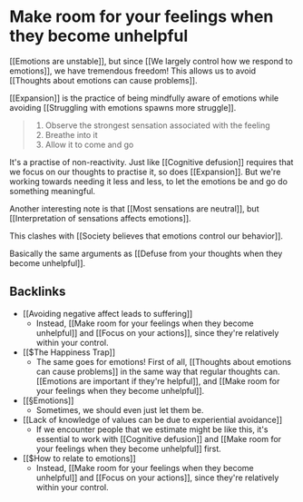# Make room for your feelings when they become unhelpful
[[Emotions are unstable]], but since [[We largely control how we respond to emotions]], we have tremendous freedom! This allows us to avoid [[Thoughts about emotions can cause problems]].

[[Expansion]] is the practice of being mindfully aware of emotions while avoiding [[Struggling with emotions spawns more struggle]].

> 1. Observe the strongest sensation associated with the feeling
> 2. Breathe into it
> 3. Allow it to come and go

It's a practise of non-reactivity. Just like [[Cognitive defusion]] requires that we focus on our thoughts to practise it, so does [[Expansion]]. But we're working towards needing it less and less, to let the emotions be and go do something meaningful.

Another interesting note is that [[Most sensations are neutral]], but [[Interpretation of sensations affects emotions]].

This clashes with [[Society believes that emotions control our behavior]].

Basically the same arguments as [[Defuse from your thoughts when they become unhelpful]].

## Backlinks
* [[Avoiding negative affect leads to suffering]]
	* Instead, [[Make room for your feelings when they become unhelpful]] and [[Focus on your actions]], since they're relatively within your control.
* [[$The Happiness Trap]]
	* The same goes for emotions! First of all, [[Thoughts about emotions can cause problems]] in the same way that regular thoughts can. [[Emotions are important if they're helpful]], and [[Make room for your feelings when they become unhelpful]].
* [[§Emotions]]
	* Sometimes, we should even just let them be. 
* [[Lack of knowledge of values can be due to experiential avoidance]]
	* If we encounter people that we estimate might be like this, it's essential to work with [[Cognitive defusion]] and [[Make room for your feelings when they become unhelpful]] first.
* [[$How to relate to emotions]]
	* Instead, [[Make room for your feelings when they become unhelpful]] and [[Focus on your actions]], since they're relatively within your control.

<!-- #Life -->

<!-- {BearID:7862D061-9D8B-4761-8506-A12D745F10B8-15756-0000130323DCA581} -->
